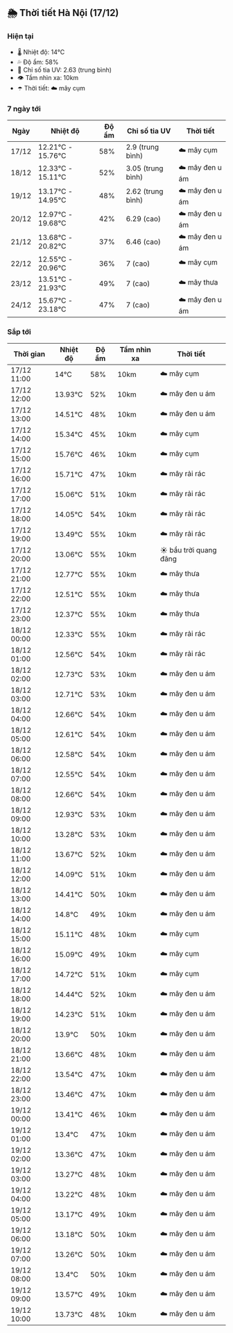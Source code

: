 ## 🌦️ Thời tiết Hà Nội (17/12)

### Hiện tại

- 🌡️ Nhiệt độ: 14℃
- 💦 Độ ẩm: 58%
- 🌟 Chỉ số tia UV: 2.63 (trung bình)
- 👁️ Tầm nhìn xa: 10km
- ☂️ Thời tiết: ☁️ mây cụm

### 7 ngày tới

| Ngày | Nhiệt độ | Độ ẩm | Chỉ số tia UV | Thời tiết |
| --- | --- | --- | --- | --- |
| 17/12 | 12.21℃ - 15.76℃ | 58% | 2.9 (trung bình) | ☁️ mây cụm |
| 18/12 | 12.33℃ - 15.11℃ | 52% | 3.05 (trung bình) | ☁️ mây đen u ám |
| 19/12 | 13.17℃ - 14.95℃ | 48% | 2.62 (trung bình) | ☁️ mây đen u ám |
| 20/12 | 12.97℃ - 19.68℃ | 42% | 6.29 (cao) | ☁️ mây đen u ám |
| 21/12 | 13.68℃ - 20.82℃ | 37% | 6.46 (cao) | ☁️ mây đen u ám |
| 22/12 | 12.55℃ - 20.96℃ | 36% | 7 (cao) | ☁️ mây cụm |
| 23/12 | 13.51℃ - 21.93℃ | 49% | 7 (cao) | ☁️ mây thưa |
| 24/12 | 15.67℃ - 23.18℃ | 47% | 7 (cao) | ☁️ mây đen u ám |

### Sắp tới

| Thời gian | Nhiệt độ | Độ ẩm | Tầm nhìn xa | Thời tiết |
| --- | --- | --- | --- | --- |
| 17/12 11:00 | 14℃ | 58% | 10km | ☁️ mây cụm |
| 17/12 12:00 | 13.93℃ | 52% | 10km | ☁️ mây đen u ám |
| 17/12 13:00 | 14.51℃ | 48% | 10km | ☁️ mây đen u ám |
| 17/12 14:00 | 15.34℃ | 45% | 10km | ☁️ mây cụm |
| 17/12 15:00 | 15.76℃ | 46% | 10km | ☁️ mây cụm |
| 17/12 16:00 | 15.71℃ | 47% | 10km | ☁️ mây rải rác |
| 17/12 17:00 | 15.06℃ | 51% | 10km | ☁️ mây rải rác |
| 17/12 18:00 | 14.05℃ | 54% | 10km | ☁️ mây rải rác |
| 17/12 19:00 | 13.49℃ | 55% | 10km | ☁️ mây rải rác |
| 17/12 20:00 | 13.06℃ | 55% | 10km | ☀️ bầu trời quang đãng |
| 17/12 21:00 | 12.77℃ | 55% | 10km | ☁️ mây thưa |
| 17/12 22:00 | 12.51℃ | 55% | 10km | ☁️ mây thưa |
| 17/12 23:00 | 12.37℃ | 55% | 10km | ☁️ mây thưa |
| 18/12 00:00 | 12.33℃ | 55% | 10km | ☁️ mây rải rác |
| 18/12 01:00 | 12.56℃ | 54% | 10km | ☁️ mây rải rác |
| 18/12 02:00 | 12.73℃ | 53% | 10km | ☁️ mây đen u ám |
| 18/12 03:00 | 12.71℃ | 53% | 10km | ☁️ mây đen u ám |
| 18/12 04:00 | 12.66℃ | 54% | 10km | ☁️ mây đen u ám |
| 18/12 05:00 | 12.61℃ | 54% | 10km | ☁️ mây đen u ám |
| 18/12 06:00 | 12.58℃ | 54% | 10km | ☁️ mây đen u ám |
| 18/12 07:00 | 12.55℃ | 54% | 10km | ☁️ mây đen u ám |
| 18/12 08:00 | 12.66℃ | 54% | 10km | ☁️ mây đen u ám |
| 18/12 09:00 | 12.93℃ | 53% | 10km | ☁️ mây đen u ám |
| 18/12 10:00 | 13.28℃ | 53% | 10km | ☁️ mây đen u ám |
| 18/12 11:00 | 13.67℃ | 52% | 10km | ☁️ mây đen u ám |
| 18/12 12:00 | 14.09℃ | 51% | 10km | ☁️ mây đen u ám |
| 18/12 13:00 | 14.41℃ | 50% | 10km | ☁️ mây đen u ám |
| 18/12 14:00 | 14.8℃ | 49% | 10km | ☁️ mây đen u ám |
| 18/12 15:00 | 15.11℃ | 48% | 10km | ☁️ mây cụm |
| 18/12 16:00 | 15.09℃ | 49% | 10km | ☁️ mây cụm |
| 18/12 17:00 | 14.72℃ | 51% | 10km | ☁️ mây cụm |
| 18/12 18:00 | 14.44℃ | 52% | 10km | ☁️ mây đen u ám |
| 18/12 19:00 | 14.23℃ | 51% | 10km | ☁️ mây đen u ám |
| 18/12 20:00 | 13.9℃ | 50% | 10km | ☁️ mây đen u ám |
| 18/12 21:00 | 13.66℃ | 48% | 10km | ☁️ mây đen u ám |
| 18/12 22:00 | 13.54℃ | 47% | 10km | ☁️ mây đen u ám |
| 18/12 23:00 | 13.46℃ | 47% | 10km | ☁️ mây đen u ám |
| 19/12 00:00 | 13.41℃ | 46% | 10km | ☁️ mây đen u ám |
| 19/12 01:00 | 13.4℃ | 47% | 10km | ☁️ mây đen u ám |
| 19/12 02:00 | 13.36℃ | 47% | 10km | ☁️ mây đen u ám |
| 19/12 03:00 | 13.27℃ | 48% | 10km | ☁️ mây đen u ám |
| 19/12 04:00 | 13.22℃ | 48% | 10km | ☁️ mây đen u ám |
| 19/12 05:00 | 13.17℃ | 49% | 10km | ☁️ mây đen u ám |
| 19/12 06:00 | 13.18℃ | 50% | 10km | ☁️ mây đen u ám |
| 19/12 07:00 | 13.26℃ | 50% | 10km | ☁️ mây đen u ám |
| 19/12 08:00 | 13.4℃ | 50% | 10km | ☁️ mây đen u ám |
| 19/12 09:00 | 13.57℃ | 49% | 10km | ☁️ mây đen u ám |
| 19/12 10:00 | 13.73℃ | 48% | 10km | ☁️ mây đen u ám |
